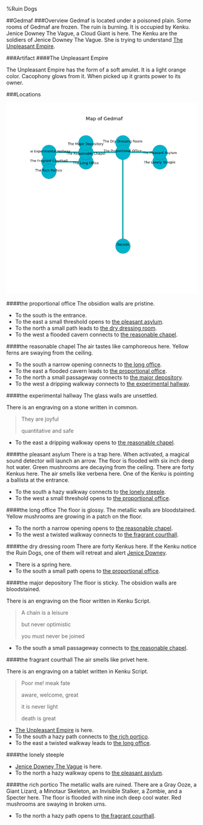 %Ruin Dogs

##Gedmaf
###Overview
Gedmaf is located under a poisoned plain. Some rooms of Gedmaf are frozen. The ruin is burning. It is occupied by Kenku. <a name="Jenice-Downey-The-Vague"></a>Jenice Downey The Vague, a Cloud Giant is here. The Kenku are the soldiers of Jenice Downey The Vague. She  is trying to understand [The Unpleasant Empire](#The-Unpleasant-Empire). 



###Artifact
####<a name="The-Unpleasant-Empire"></a>The Unpleasant Empire


The Unpleasant Empire has the form of a soft amulet. It is a light orange color. Cacophony glows from it. When picked up it grants power to its owner. 





###Locations


![](../v1/images/Gedmaf.png)

####<a name="the-proportional-office"></a>the proportional office
The obsidion walls are pristine. 



* To the south is the entrance.
* To the east a small threshold opens to [the pleasant asylum](#the-pleasant-asylum).
* To the north a small path leads to [the dry dressing room](#the-dry-dressing-room).
* To the west a flooded cavern connects to [the reasonable chapel](#the-reasonable-chapel).


####<a name="the-reasonable-chapel"></a>the reasonable chapel
The air tastes like camphoreous here. Yellow ferns are swaying from the ceiling. 



* To the south a narrow opening connects to [the long office](#the-long-office).
* To the east a flooded cavern leads to [the proportional office](#the-proportional-office).
* To the north a small passageway connects to [the major depository](#the-major-depository).
* To the west a dripping walkway connects to [the experimental hallway](#the-experimental-hallway).


####<a name="the-experimental-hallway"></a>the experimental hallway
The glass walls are unsettled. 

There is an engraving on a stone written in common. 

> They are joyful
>
> quantitative and safe
>


* To the east a dripping walkway opens to [the reasonable chapel](#the-reasonable-chapel).


####<a name="the-pleasant-asylum"></a>the pleasant asylum
There is a trap here. When activated, a magical sound detector will launch an arrow. The floor is flooded with six inch deep hot water. Green mushrooms are decaying from the ceiling. There are forty Kenkus here. The air smells like verbena here. One of the Kenku is pointing a ballista at the entrance. 



* To the south a hazy walkway connects to [the lonely steeple](#the-lonely-steeple).
* To the west a small threshold opens to [the proportional office](#the-proportional-office).


####<a name="the-long-office"></a>the long office
The floor is glossy. The metallic walls are bloodstained. Yellow mushrooms are growing in a patch on the floor. 



* To the north a narrow opening opens to [the reasonable chapel](#the-reasonable-chapel).
* To the west a twisted walkway connects to [the fragrant courthall](#the-fragrant-courthall).


####<a name="the-dry-dressing-room"></a>the dry dressing room
There are forty Kenkus here. If the Kenku notice the Ruin Dogs, one of them will retreat and alert [Jenice Downey](#Jenice-Downey). 



* There is a spring here.
* To the south a small path opens to [the proportional office](#the-proportional-office).


####<a name="the-major-depository"></a>the major depository
The floor is sticky. The obsidion walls are bloodstained. 

There is an engraving on the floor written in Kenku Script. 

> A chain is a leisure
>
> but never optimistic
>
> you must never be joined
>


* To the south a small passageway connects to [the reasonable chapel](#the-reasonable-chapel).


####<a name="the-fragrant-courthall"></a>the fragrant courthall
The air smells like privet here. 

There is an engraving on a tablet written in Kenku Script. 

> Poor me! meak fate
>
> aware, welcome, great
>
> it is never light
>
> death is great
>


* [The Unpleasant Empire](#The-Unpleasant-Empire) is here.
* To the south a hazy path connects to [the rich portico](#the-rich-portico).
* To the east a twisted walkway leads to [the long office](#the-long-office).


####<a name="the-lonely-steeple"></a>the lonely steeple




* [Jenice Downey The Vague](#Jenice-Downey-The-Vague) is here.
* To the north a hazy walkway opens to [the pleasant asylum](#the-pleasant-asylum).


####<a name="the-rich-portico"></a>the rich portico
The metallic walls are ruined. There are a Gray Ooze, a Giant Lizard, a Minotaur Skeleton, an Invisible Stalker, a Zombie, and a Specter here. The floor is flooded with nine inch deep cool water. Red mushrooms are swaying in broken urns. 



* To the north a hazy path opens to [the fragrant courthall](#the-fragrant-courthall).


